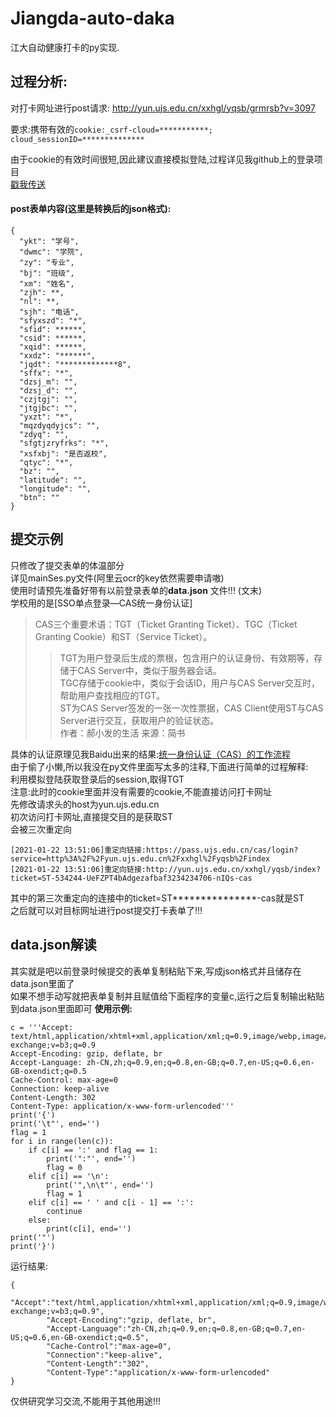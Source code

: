 # Jiangda-auto-daka
江大自动健康打卡的py实现.

## 过程分析:
对打卡网址进行post请求: http://yun.ujs.edu.cn/xxhgl/yqsb/grmrsb?v=3097

要求:携带有效的`cookie:_csrf-cloud=***********; cloud_sessionID=**************`

由于cookie的有效时间很短,因此建议直接模拟登陆,过程详见我github上的登录项目  
[戳我传送](https://github.com/SwetyCore/Jiangda-Portal-Automatic-Login)
#### post表单内容(这里是转换后的json格式):
```
{
  "ykt": "学号",
  "dwmc": "学院",
  "zy": "专业",
  "bj": "班级",
  "xm": "姓名",
  "zjh": **,
  "nl": **,
  "sjh": "电话",
  "sfyxszd": "*",
  "sfid": ******,
  "csid": ******,
  "xqid": ******,
  "xxdz": "******",
  "jqdt": "*************8",
  "sffx": "*",
  "dzsj_m": "",
  "dzsj_d": "",
  "czjtgj": "",
  "jtgjbc": "",
  "yxzt": "*",
  "mqzdyqdyjcs": "",
  "zdyq": "",
  "sfgtjzryfrks": "*",
  "xsfxbj": "是否返校",
  "qtyc": "*",
  "bz": "",
  "latitude": "",
  "longitude": "",
  "btn": ""
}
```

## 提交示例
只修改了提交表单的体温部分  
详见mainSes.py文件(阿里云ocr的key依然需要申请嗷)  
使用时请预先准备好带有以前登录表单的**data.json** 文件!!! (文末)  
学校用的是[SSO单点登录—CAS统一身份认证]

> CAS三个重要术语：TGT（Ticket Granting Ticket）、TGC（Ticket Granting Cookie）和ST（Service Ticket）。  
>> TGT为用户登录后生成的票根，包含用户的认证身份、有效期等，存储于CAS Server中，类似于服务器会话。  
>> TGC存储于cookie中，类似于会话ID，用户与CAS Server交互时，帮助用户查找相应的TGT。  
>> ST为CAS Server签发的一张一次性票据，CAS Client使用ST与CAS Server进行交互，获取用户的验证状态。  
>> 作者：郝小发的生活
>> 来源：简书

具体的认证原理见我Baidu出来的结果:[统一身份认证（CAS）的工作流程](https://www.jianshu.com/p/35ba532780ec?from=timeline)  
由于偷了小懒,所以我没在py文件里面写太多的注释,下面进行简单的过程解释:  
利用模拟登陆获取登录后的session,取得TGT  
注意:此时的cookie里面并没有需要的cookie,不能直接访问打卡网址  
先修改请求头的host为yun.ujs.edu.cn  
初次访问打卡网址,直接提交目的是获取ST  
会被三次重定向
```[2021-01-22 13:51:06]重定向链接:index
[2021-01-22 13:51:06]重定向链接:https://pass.ujs.edu.cn/cas/login?service=http%3A%2F%2Fyun.ujs.edu.cn%2Fxxhgl%2Fyqsb%2Findex
[2021-01-22 13:51:06]重定向链接:http://yun.ujs.edu.cn/xxhgl/yqsb/index?ticket=ST-534244-UeFZPT4bAdgezafbaf3234234706-nIQs-cas
```
其中的第三次重定向的连接中的ticket=ST***************-cas就是ST  
之后就可以对目标网址进行post提交打卡表单了!!!

## data.json解读
其实就是吧以前登录时候提交的表单复制粘贴下来,写成json格式并且储存在data.json里面了  
如果不想手动写就把表单复制并且赋值给下面程序的变量c,运行之后复制输出粘贴到data.json里面即可
**使用示例:**
```
c = '''Accept: text/html,application/xhtml+xml,application/xml;q=0.9,image/webp,image/apng,*/*;q=0.8,application/signed-exchange;v=b3;q=0.9
Accept-Encoding: gzip, deflate, br
Accept-Language: zh-CN,zh;q=0.9,en;q=0.8,en-GB;q=0.7,en-US;q=0.6,en-GB-oxendict;q=0.5
Cache-Control: max-age=0
Connection: keep-alive
Content-Length: 302
Content-Type: application/x-www-form-urlencoded'''
print('{')
print('\t"', end='')
flag = 1
for i in range(len(c)):
    if c[i] == ':' and flag == 1:
        print('":"', end='')
        flag = 0
    elif c[i] == '\n':
        print('",\n\t"', end='')
        flag = 1
    elif c[i] == ' ' and c[i - 1] == ':':
        continue
    else:
        print(c[i], end='')
print('"')
print('}')
```
运行结果:
```
{
        "Accept":"text/html,application/xhtml+xml,application/xml;q=0.9,image/webp,image/apng,*/*;q=0.8,application/signed-exchange;v=b3;q=0.9",
        "Accept-Encoding":"gzip, deflate, br",
        "Accept-Language":"zh-CN,zh;q=0.9,en;q=0.8,en-GB;q=0.7,en-US;q=0.6,en-GB-oxendict;q=0.5",
        "Cache-Control":"max-age=0",
        "Connection":"keep-alive",
        "Content-Length":"302",
        "Content-Type":"application/x-www-form-urlencoded"
}
```

仅供研究学习交流,不能用于其他用途!!!

